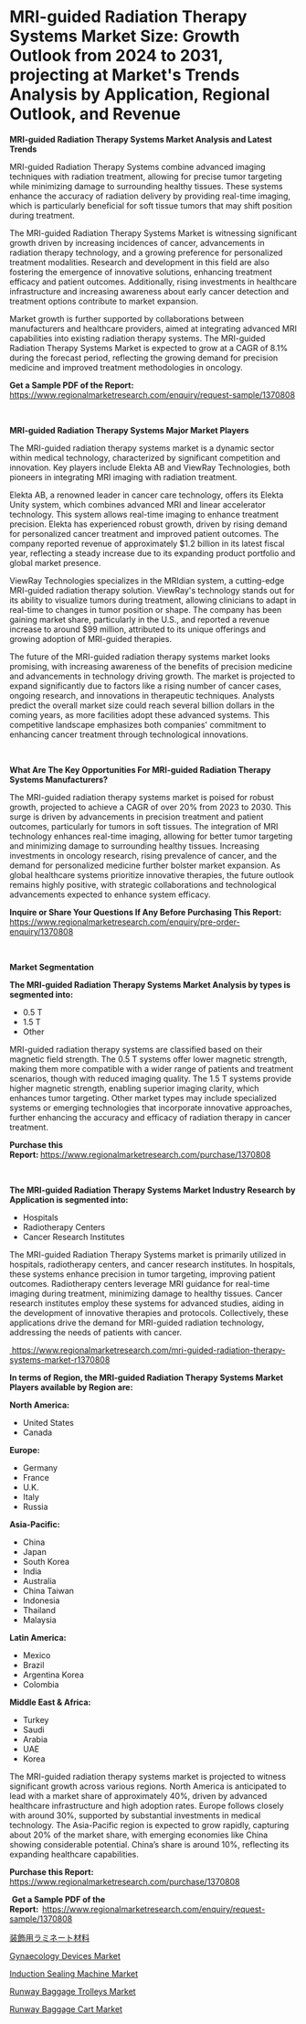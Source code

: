 <p><h1>MRI-guided Radiation Therapy Systems Market Size: Growth Outlook from 2024 to 2031, projecting at Market's Trends Analysis by Application, Regional Outlook, and Revenue</h1></p><p><strong>MRI-guided Radiation Therapy Systems Market Analysis and Latest Trends</strong></p>
<p><p>MRI-guided Radiation Therapy Systems combine advanced imaging techniques with radiation treatment, allowing for precise tumor targeting while minimizing damage to surrounding healthy tissues. These systems enhance the accuracy of radiation delivery by providing real-time imaging, which is particularly beneficial for soft tissue tumors that may shift position during treatment. </p><p>The MRI-guided Radiation Therapy Systems Market is witnessing significant growth driven by increasing incidences of cancer, advancements in radiation therapy technology, and a growing preference for personalized treatment modalities. Research and development in this field are also fostering the emergence of innovative solutions, enhancing treatment efficacy and patient outcomes. Additionally, rising investments in healthcare infrastructure and increasing awareness about early cancer detection and treatment options contribute to market expansion.</p><p>Market growth is further supported by collaborations between manufacturers and healthcare providers, aimed at integrating advanced MRI capabilities into existing radiation therapy systems. The MRI-guided Radiation Therapy Systems Market is expected to grow at a CAGR of 8.1% during the forecast period, reflecting the growing demand for precision medicine and improved treatment methodologies in oncology.</p></p>
<p><strong>Get a Sample PDF of the Report:&nbsp;</strong> <a href="https://www.regionalmarketresearch.com/enquiry/request-sample/1370808">https://www.regionalmarketresearch.com/enquiry/request-sample/1370808</a></p>
<p>&nbsp;</p>
<p><strong>MRI-guided Radiation Therapy Systems Major Market Players</strong></p>
<p><p>The MRI-guided radiation therapy systems market is a dynamic sector within medical technology, characterized by significant competition and innovation. Key players include Elekta AB and ViewRay Technologies, both pioneers in integrating MRI imaging with radiation treatment.</p><p>Elekta AB, a renowned leader in cancer care technology, offers its Elekta Unity system, which combines advanced MRI and linear accelerator technology. This system allows real-time imaging to enhance treatment precision. Elekta has experienced robust growth, driven by rising demand for personalized cancer treatment and improved patient outcomes. The company reported revenue of approximately $1.2 billion in its latest fiscal year, reflecting a steady increase due to its expanding product portfolio and global market presence.</p><p>ViewRay Technologies specializes in the MRIdian system, a cutting-edge MRI-guided radiation therapy solution. ViewRay's technology stands out for its ability to visualize tumors during treatment, allowing clinicians to adapt in real-time to changes in tumor position or shape. The company has been gaining market share, particularly in the U.S., and reported a revenue increase to around $99 million, attributed to its unique offerings and growing adoption of MRI-guided therapies.</p><p>The future of the MRI-guided radiation therapy systems market looks promising, with increasing awareness of the benefits of precision medicine and advancements in technology driving growth. The market is projected to expand significantly due to factors like a rising number of cancer cases, ongoing research, and innovations in therapeutic techniques. Analysts predict the overall market size could reach several billion dollars in the coming years, as more facilities adopt these advanced systems. This competitive landscape emphasizes both companies' commitment to enhancing cancer treatment through technological innovations.</p></p>
<p>&nbsp;</p>
<p><strong>What Are The Key Opportunities For MRI-guided Radiation Therapy Systems Manufacturers?</strong></p>
<p><p>The MRI-guided radiation therapy systems market is poised for robust growth, projected to achieve a CAGR of over 20% from 2023 to 2030. This surge is driven by advancements in precision treatment and patient outcomes, particularly for tumors in soft tissues. The integration of MRI technology enhances real-time imaging, allowing for better tumor targeting and minimizing damage to surrounding healthy tissues. Increasing investments in oncology research, rising prevalence of cancer, and the demand for personalized medicine further bolster market expansion. As global healthcare systems prioritize innovative therapies, the future outlook remains highly positive, with strategic collaborations and technological advancements expected to enhance system efficacy.</p></p>
<p><strong>Inquire or Share Your Questions If Any Before Purchasing This Report:</strong> <a href="https://www.regionalmarketresearch.com/enquiry/pre-order-enquiry/1370808">https://www.regionalmarketresearch.com/enquiry/pre-order-enquiry/1370808</a></p>
<p>&nbsp;</p>
<p><strong>Market Segmentation</strong></p>
<p><strong>The MRI-guided Radiation Therapy Systems Market Analysis by types is segmented into:</strong></p>
<p><ul><li>0.5 T</li><li>1.5 T</li><li>Other</li></ul></p>
<p><p>MRI-guided radiation therapy systems are classified based on their magnetic field strength. The 0.5 T systems offer lower magnetic strength, making them more compatible with a wider range of patients and treatment scenarios, though with reduced imaging quality. The 1.5 T systems provide higher magnetic strength, enabling superior imaging clarity, which enhances tumor targeting. Other market types may include specialized systems or emerging technologies that incorporate innovative approaches, further enhancing the accuracy and efficacy of radiation therapy in cancer treatment.</p></p>
<p><strong>Purchase this Report:&nbsp;</strong><a href="https://www.regionalmarketresearch.com/purchase/1370808">https://www.regionalmarketresearch.com/purchase/1370808</a></p>
<p>&nbsp;</p>
<p><strong>The MRI-guided Radiation Therapy Systems Market Industry Research by Application is segmented into:</strong></p>
<p><ul><li>Hospitals</li><li>Radiotherapy Centers</li><li>Cancer Research Institutes</li></ul></p>
<p><p>The MRI-guided Radiation Therapy Systems market is primarily utilized in hospitals, radiotherapy centers, and cancer research institutes. In hospitals, these systems enhance precision in tumor targeting, improving patient outcomes. Radiotherapy centers leverage MRI guidance for real-time imaging during treatment, minimizing damage to healthy tissues. Cancer research institutes employ these systems for advanced studies, aiding in the development of innovative therapies and protocols. Collectively, these applications drive the demand for MRI-guided radiation technology, addressing the needs of patients with cancer.</p></p>
<p><a href="https://www.regionalmarketresearch.com/mri-guided-radiation-therapy-systems-market-r1370808">&nbsp;https://www.regionalmarketresearch.com/mri-guided-radiation-therapy-systems-market-r1370808</a></p>
<p><strong>In terms of Region, the MRI-guided Radiation Therapy Systems Market Players available by Region are:</strong></p>
<p>
    <p> <strong> North America: </strong>
        <ul>
            <li>United States</li>
            <li>Canada</li>
        </ul>
        </p> 
    <p> <strong> Europe: </strong>
        <ul>
            <li>Germany</li>
            <li>France</li>
            <li>U.K.</li>
            <li>Italy</li>
            <li>Russia</li>
        </ul>
        </p> 
    <p> <strong> Asia-Pacific: </strong>
        <ul>
            <li>China</li>
            <li>Japan</li>
            <li>South Korea</li>
            <li>India</li>
            <li>Australia</li>
            <li>China Taiwan</li>
            <li>Indonesia</li>
            <li>Thailand</li>
            <li>Malaysia</li>
        </ul>
        </p> 
    <p> <strong> Latin America: </strong>
        <ul>
            <li>Mexico</li>
            <li>Brazil</li>
            <li>Argentina Korea</li>
            <li>Colombia</li>
        </ul>
        </p> 
    <p> <strong> Middle East & Africa: </strong>
        <ul>
            <li>Turkey</li>
            <li>Saudi</li>
            <li>Arabia</li>
            <li>UAE</li>
            <li>Korea</li>
        </ul>
    </p>
    </p>
<p><p>The MRI-guided radiation therapy systems market is projected to witness significant growth across various regions. North America is anticipated to lead with a market share of approximately 40%, driven by advanced healthcare infrastructure and high adoption rates. Europe follows closely with around 30%, supported by substantial investments in medical technology. The Asia-Pacific region is expected to grow rapidly, capturing about 20% of the market share, with emerging economies like China showing considerable potential. China’s share is around 10%, reflecting its expanding healthcare capabilities.</p></p>
<p><strong>Purchase this Report: </strong><a href="https://www.regionalmarketresearch.com/purchase/1370808">https://www.regionalmarketresearch.com/purchase/1370808</a></p>
<p>&nbsp;<strong>Get a Sample PDF of the Report:&nbsp;&nbsp;</strong><a href="https://www.regionalmarketresearch.com/enquiry/request-sample/1370808">https://www.regionalmarketresearch.com/enquiry/request-sample/1370808</a></p>
<p><strong></strong></p>
<p><p><a href="https://medium.com/@chsaltz8s05/%E8%A3%85%E9%A3%BE%E3%83%A9%E3%83%9F%E3%83%8D%E3%83%BC%E3%83%88%E6%9D%90%E6%96%99%E5%B8%82%E5%A0%B4-%E5%B8%82%E5%A0%B4%E3%82%BB%E3%82%B0%E3%83%A1%E3%83%B3%E3%83%86%E3%83%BC%E3%82%B7%E3%83%A7%E3%83%B3-%E5%9C%B0%E7%90%86%E7%9A%84%E5%9C%B0%E5%9F%9F-%E3%81%9D%E3%81%97%E3%81%A62031%E5%B9%B4%E3%81%BE%E3%81%A7%E3%81%AE%E5%B8%82%E5%A0%B4%E4%BA%88%E6%B8%AC-c63e3b9e9698?postPublishedType=repub">装飾用ラミネート材料</a></p><p><a href="https://github.com/aiko92han/Market-Research-Report-List-1/blob/main/gynaecology-devices-market.md">Gynaecology Devices Market</a></p><p><a href="https://www.linkedin.com/pulse/emerging-market-trends-regional-analysis-induction-sealing-syuee">Induction Sealing Machine Market</a></p><p><a href="https://medium.com/@isnamukti10_96948/runway-baggage-trolleys-market-size-growth-trends-and-industry-analysis-by-type-by-application-00bca2151af8">Runway Baggage Trolleys Market</a></p><p><a href="https://medium.com/@isnamukti10_96948/runway-baggage-cart-market-emerging-trends-and-future-prospects-for-period-from-2024-to-2031-2ab56911c6d6">Runway Baggage Cart Market</a></p></p>